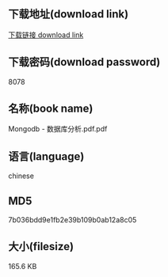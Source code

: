## 下载地址(download link)
[下载链接 download link](https://voluble-croquembouche-d321dc.netlify.app/?s=Mongodb+-++%E6%95%B0%E6%8D%AE%E5%BA%93%E5%88%86%E6%9E%90.pdf)

## 下载密码(download password)
8078

## 名称(book name)
Mongodb -  数据库分析.pdf.pdf

## 语言(language)
chinese

## MD5
7b036bdd9e1fb2e39b109b0ab12a8c05

## 大小(filesize)
165.6 KB
